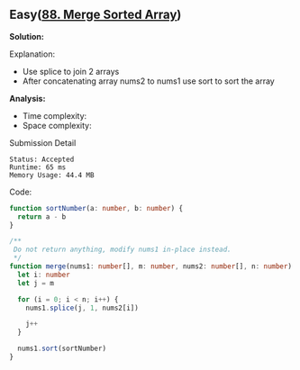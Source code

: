 ## Easy([88. Merge Sorted Array](https://leetcode.com/problems/merge-sorted-array/))

**Solution:**

Explanation:

- Use splice to join 2 arrays
- After concatenating array nums2 to nums1 use sort to sort the array

**Analysis:**

- Time complexity:
- Space complexity:

Submission Detail

```
Status: Accepted
Runtime: 65 ms
Memory Usage: 44.4 MB
```

Code:

```TypeScript
function sortNumber(a: number, b: number) {
  return a - b
}

/**
 Do not return anything, modify nums1 in-place instead.
 */
function merge(nums1: number[], m: number, nums2: number[], n: number): void {
  let i: number
  let j = m

  for (i = 0; i < n; i++) {
    nums1.splice(j, 1, nums2[i])

    j++
  }

  nums1.sort(sortNumber)
}
```
